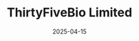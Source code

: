 ---  
layout: startup_page  
title: "ThirtyFiveBio Limited"  
id: "30fivebio.com"  
permalink: "/thirtyfivebiolimited30fivebio.com04152025/"  
website: "https://30fivebio.com/"  
funding_round: ""  
funding_amount: ""  
investors: "AbbVie Ventures, Canaan, Mayewell Capital"  
about: "ThirtyFiveBio Limited is a biotechnology company developing first-in-class small molecule inhibitors of G protein-coupled receptor 35 (GPR35) for the treatment of gastrointestinal (GI) diseases. The company leverages biomarker-driven precision medicine to target GPR35, aiming to improve disease resolution and remission rates in patients with ulcerative colitis. Their approach focuses on preventing epithelial cell damage and dysfunction, offering a differentiated mechanism compared to existing anti-inflammatory treatments."  
markets: "Biotechnology, Pharmaceuticals, Healthtech"  
hq: "Milton Park, Oxfordshire, United Kingdom"  
founded_year: "2021"  
linkedin: "https://www.linkedin.com/company/thirtyfivebio"  
twitter: ""  
instagram: ""  
facebook: ""  
crunchbase: ""  
pitchbook: "https://pitchbook.com/profiles/company/484859-71"  

date_display: "15-Apr-2025"  
date: "2025-04-15"

# SEO Optimization  
meta_title: "ThirtyFiveBio Limited"  
meta_description: "ThirtyFiveBio Limited, ThirtyFiveBio Limited is a biotechnology company developing first-in-class small molecule inhibitors of G protein-coupled receptor 35 (GPR35) for the ..."  
meta_keywords: "ThirtyFiveBio Limited, Biotechnology, Pharmaceuticals, Healthtech,  funding"  
canonical_url: "https://startup.projectstartups.com/thirtyfivebiolimited30fivebio.com04152025/"  
---